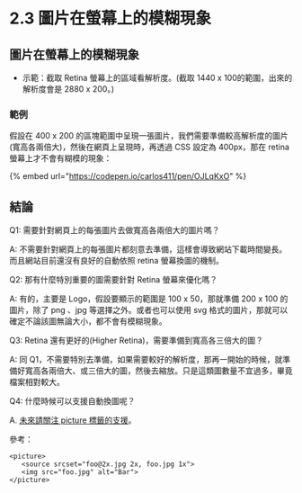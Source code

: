 # 2.3 圖片在螢幕上的模糊現象

## 圖片在螢幕上的模糊現象

* 示範：截取 Retina 螢幕上的區域看解析度。\(截取 1440 x 100的範圍，出來的解析度會是 2880 x 200。\)

### 範例

假設在 400 x 200 的區塊範圍中呈現一張圖片，我們需要準備較高解析度的圖片\(寬高各兩倍大\)，然後在網頁上呈現時，再透過 CSS 設定為 400px，那在 retina 螢幕上才不會有糊模的現象：

{% embed url="https://codepen.io/carlos411/pen/OJLqKxO" %}



## 結論

Q1: 需要針對網頁上的每張圖片去做寬高各兩倍大的圖片嗎？

A: 不需要針對網頁上的每張圖片都刻意去準備，這樣會導致網站下載時間變長。而且網站目前還沒有良好的自動依照 retina 螢幕換圖的機制。

Q2: 那有什麼特別重要的圖需要針對 Retina 螢幕來優化嗎？

A: 有的，主要是 Logo，假設要顯示的範圍是 100 x 50，那就準備 200 x 100 的圖片，除了 png 、jpg 等選擇之外。或者也可以使用 svg 格式的圖片，那就可以確定不論該圖無論大小，都不會有模糊現象。

Q3: Retina 還有更好的\(Higher Retina\)，需要準備到寬高各三倍大的圖？

A: 同 Q1，不需要特別去準備，如果需要較好的解析度，那再一開始的時候，就準備好寬高各兩倍大、或三倍大的圖，然後去縮放。只是這類圖數量不宜過多，畢竟檔案相對較大。

Q4: 什麼時候可以支援自動換圖呢？

A. [未來請關注 picture 標籤的支援](https://www.w3schools.com/tags/tag_picture.asp)。

參考：

```markup
<picture>
   <source srcset="foo@2x.jpg 2x, foo.jpg 1x">
   <img src="foo.jpg" alt="Bar">
</picture>
```



